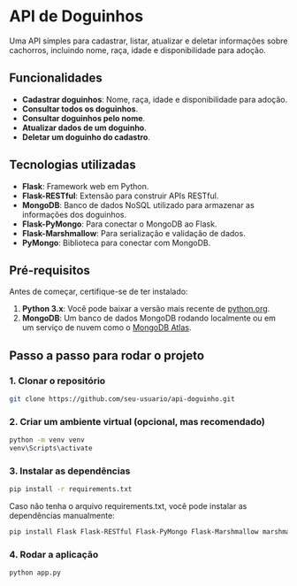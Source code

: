 # API de Doguinhos

Uma API simples para cadastrar, listar, atualizar e deletar informações sobre cachorros, incluindo nome, raça, idade e disponibilidade para adoção.

## Funcionalidades

- **Cadastrar doguinhos**: Nome, raça, idade e disponibilidade para adoção.
- **Consultar todos os doguinhos**.
- **Consultar doguinhos pelo nome**.
- **Atualizar dados de um doguinho**.
- **Deletar um doguinho do cadastro**.

## Tecnologias utilizadas

- **Flask**: Framework web em Python.
- **Flask-RESTful**: Extensão para construir APIs RESTful.
- **MongoDB**: Banco de dados NoSQL utilizado para armazenar as informações dos doguinhos.
- **Flask-PyMongo**: Para conectar o MongoDB ao Flask.
- **Flask-Marshmallow**: Para serialização e validação de dados.
- **PyMongo**: Biblioteca para conectar com MongoDB.

## Pré-requisitos

Antes de começar, certifique-se de ter instalado:

1. **Python 3.x**: Você pode baixar a versão mais recente de [python.org](https://www.python.org/downloads/).
2. **MongoDB**: Um banco de dados MongoDB rodando localmente ou em um serviço de nuvem como o [MongoDB Atlas](https://www.mongodb.com/cloud/atlas).

## Passo a passo para rodar o projeto

### 1. Clonar o repositório

```bash
git clone https://github.com/seu-usuario/api-doguinho.git
```

### 2. Criar um ambiente virtual (opcional, mas recomendado)

```bash
python -m venv venv
venv\Scripts\activate
```

### 3. Instalar as dependências

```bash
pip install -r requirements.txt
```
Caso não tenha o arquivo requirements.txt, você pode instalar as dependências manualmente:

```bash
pip install Flask Flask-RESTful Flask-PyMongo Flask-Marshmallow marshmallow-sqlalchemy pymongo
```

### 4. Rodar a aplicação

```bash
python app.py
```